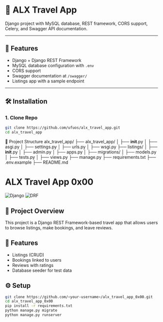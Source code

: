 # 🛫 ALX Travel App

Django project with MySQL database, REST framework, CORS support, Celery, and Swagger API documentation.

---

## 🚀 Features

- Django + Django REST Framework
- MySQL database configuration with `.env`
- CORS support
- Swagger documentation at `/swagger/`
- Listings app with a sample endpoint

---

## 🛠 Installation

### 1. Clone Repo

```bash
git clone https://github.com/ufuos/alx_travel_app.git
cd alx_travel_app
```

📂 Project Structure
alx_travel_app/
├── alx_travel_app/
│ ├── **init**.py
│ ├── asgi.py
│ ├── settings.py
│ ├── urls.py
│ ├── wsgi.py
├── listings/
│ ├── **init**.py
│ ├── admin.py
│ ├── apps.py
│ ├── migrations/
│ ├── models.py
│ ├── tests.py
│ ├── views.py
├── manage.py
├── requirements.txt
├── .env.example
├── README.md

# ALX Travel App 0x00

![Django](https://img.shields.io/badge/Django-4.2-green)
![DRF](https://img.shields.io/badge/DRF-3.14-red)

## 📌 Project Overview

This project is a Django REST Framework-based travel app that allows users to browse listings, make bookings, and leave reviews.

## 🚀 Features

- Listings (CRUD)
- Bookings linked to users
- Reviews with ratings
- Database seeder for test data

## ⚙️ Setup

```bash
git clone https://github.com/<your-username>/alx_travel_app_0x00.git
cd alx_travel_app_0x00
pip install -r requirements.txt
python manage.py migrate
python manage.py runserver
```

